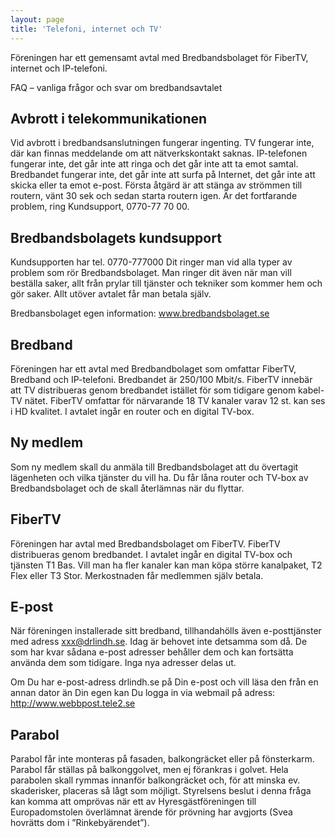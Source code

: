 ```yaml
---
layout: page
title: 'Telefoni, internet och TV'
---
```

Föreningen har ett gemensamt avtal med Bredbandsbolaget för FiberTV, internet och IP-telefoni.

FAQ – vanliga frågor och svar om bredbandsavtalet

## Avbrott i telekommunikationen
Vid avbrott i bredbandsanslutningen fungerar ingenting. TV fungerar inte, där kan finnas meddelande om att nätverkskontakt saknas. IP-telefonen fungerar inte, det går inte att ringa och det går inte att ta emot samtal. Bredbandet fungerar inte, det går inte att surfa på Internet, det går inte att skicka eller ta emot e-post. Första åtgärd är att stänga av strömmen till routern, vänt 30 sek och sedan starta routern igen.
Är det fortfarande problem, ring Kundsupport, 0770-77 70 00.

## Bredbandsbolagets kundsupport
Kundsupporten har tel. 0770-777000
Dit ringer man vid alla typer av problem som rör Bredbandsbolaget. Man ringer dit även när man vill beställa saker, allt från prylar till tjänster och tekniker som kommer hem och gör saker. Allt utöver avtalet får man betala själv.

Bredbansbolaget egen information: www.bredbandsbolaget.se

## Bredband
Föreningen har ett avtal med Bredbandbolaget som omfattar FiberTV, Bredband och IP-telefoni. Bredbandet är 250/100 Mbit/s. FiberTV innebär att TV distribueras genom bredbandet istället för som tidigare genom kabel-TV nätet. FiberTV omfattar för närvarande 18 TV kanaler varav 12 st. kan ses i HD kvalitet. I avtalet ingår en router och en digital TV-box.

## Ny medlem
Som ny medlem skall du anmäla till Bredbandsbolaget att du övertagit lägenheten och vilka tjänster du vill ha. Du får låna router och TV-box av Bredbandsbolaget och de skall återlämnas när du flyttar.

## FiberTV
Föreningen har avtal med Bredbandsbolaget om FiberTV. FiberTV distribueras genom bredbandet. I avtalet ingår en digital TV-box och tjänsten T1 Bas. Vill man ha fler kanaler kan man köpa större kanalpaket, T2 Flex eller T3 Stor. Merkostnaden får medlemmen själv betala.

## E-post
När föreningen installerade sitt bredband, tillhandahölls även e-posttjänster med adress xxx@drlindh.se. Idag är behovet inte detsamma som då. De som har kvar sådana e-post adresser behåller dem och kan fortsätta använda dem som tidigare. Inga nya adresser delas ut.

Om Du har e-post-adress drlindh.se på Din e-post och vill läsa den från en annan dator än Din egen kan Du logga in via webmail på adress: http://www.webbpost.tele2.se

## Parabol
Parabol får inte monteras på fasaden, balkongräcket eller på fönsterkarm. Parabol får ställas på balkonggolvet, men ej förankras i golvet. Hela parabolen skall rymmas innanför balkongräcket och, för att minska ev. skaderisker, placeras så lågt som möjligt.
Styrelsens beslut i denna fråga kan komma att omprövas när ett av Hyresgästföreningen till Europadomstolen överlämnat ärende för prövning har avgjorts (Svea hovrätts dom i ”Rinkebyärendet”).
